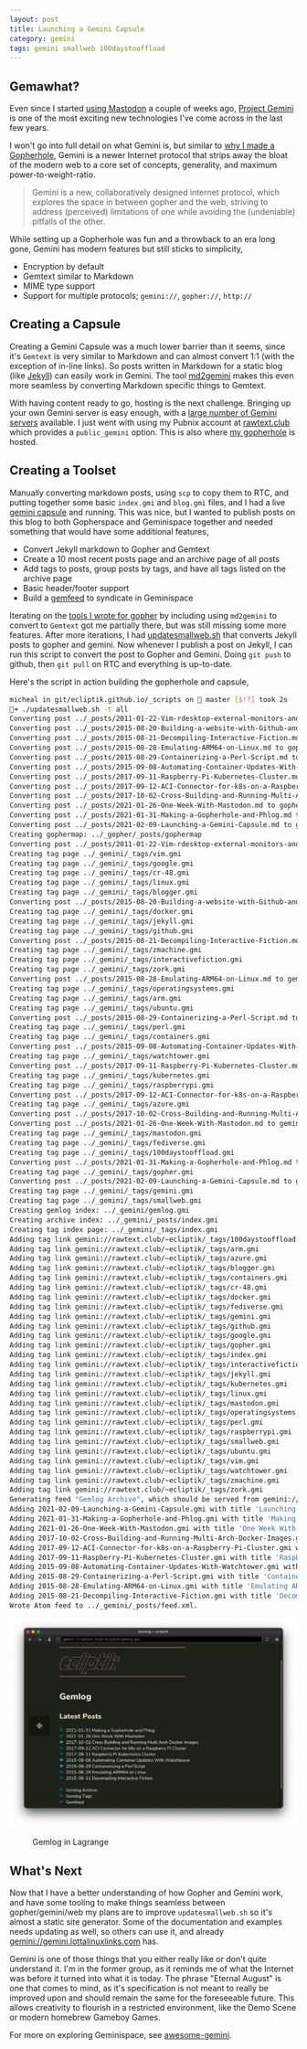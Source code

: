 ```yaml
---
layout: post
title: Launching a Gemini Capsule
category: gemini
tags: gemini smallweb 100daystooffload
---
```


## Gemawhat?

Even since I started [using Mastodon](https://www.ecliptik.com/One-Week-With-Mastodon/) a couple of weeks ago, [Project Gemini](https://gemini.circumlunar.space) is one of the most exciting new technologies I've come across in the last few years.

I won't go into full detail on what Gemini is, but similar to [why I made a Gopherhole](https://www.ecliptik.com/Making-a-Gopherhole-and-Phlog/), Gemini is a newer Internet protocol that strips away the bloat of the modern web to a core set of concepts, generality, and maximum power-to-weight-ratio.

> Gemini is a new, collaboratively designed internet protocol, which explores the space in between gopher and the web, striving to address (perceived) limitations of one while avoiding the (undeniable) pitfalls of the other.

While setting up a Gopherhole was fun and a throwback to an era long gone, Gemini has modern features but still sticks to simplicity,

* Encryption by default
* Gemtext similar to Markdown
* MIME type support
* Support for multiple protocols; `gemini://`, `gopher://`, `http://`

## Creating a Capsule

Creating a Gemini Capsule was a much lower barrier than it seems, since it's `Gemtext` is very similar to Markdown and can almost convert 1:1 (with the exception of in-line links). So posts written in Markdown for a static blog (like [Jekyll](https://www.jekyllnow.com)) can easily work in Gemini. The tool [md2gemini](https://github.com/makeworld-the-better-one/md2gemini) makes this even more seamless by converting Markdown specific things to Gemtext.

With having content ready to go, hosting is the next challenge. Bringing up your own Gemini server is easy enough, with a [large number of Gemini servers](https://github.com/kr1sp1n/awesome-gemini#servers) available. I just went with using my Pubnix account at [rawtext.club](https://rawtext.club) which provides a `public_gemini` option. This is also where [my gopherhole](gopher://rawtext.club:70/1~ecliptik) is hosted.

## Creating a Toolset

Manually converting markdown posts, using `scp` to copy them to RTC, and putting together some basic `index.gmi` and `blog.gmi` files, and I had a live [gemini capsule](gemini://rawtext.club/~ecliptik/) and running. This was nice, but I wanted to publish posts on this blog to both Gopherspace and Geminispace together and needed something that would have some additional features,

* Convert Jekyll markdown to Gopher and Gemtext
* Create a 10 most recent posts page and an archive page of all posts
* Add tags to posts, group posts by tags, and have all tags listed on the archive page
* Basic header/footer support
* Build a [gemfeed](https://tildegit.org/solderpunk/gemfeed) to syndicate in Geminispace

Iterating on the [tools I wrote for gopher](https://www.ecliptik.com/Making-a-Gopherhole-and-Phlog/) by including using `md2gemini` to convert to `Gemtext` got me partially there, but was still missing some more features. After more iterations, I had [updatesmallweb.sh](https://github.com/ecliptik/ecliptik.github.io/blob/master/_scripts/updatesmallweb.sh) that converts Jekyll posts to gopher and gemini. Now whenever I publish a post on Jekyll, I can run this script to convert the post to Gopher and Gemini. Doing `git push` to github, then `git pull` on RTC and everything is up-to-date.

Here's the script in action building the gopherhole and capsule,

```bash
micheal in git/ecliptik.github.io/_scripts on  master [$!?] took 2s
🚀➜ ./updatesmallweb.sh -t all
Converting post ../_posts/2011-01-22-Vim-rdesktop-external-monitors-and-X-Forwarding-on-a-Google-CR-48.md to gopher
Converting post ../_posts/2015-08-20-Building-a-website-with-Github-and-Jekyll.md to gopher
Converting post ../_posts/2015-08-21-Decompiling-Interactive-Fiction.md to gopher
Converting post ../_posts/2015-08-28-Emulating-ARM64-on-Linux.md to gopher
Converting post ../_posts/2015-08-29-Containerizing-a-Perl-Script.md to gopher
Converting post ../_posts/2015-09-08-Automating-Container-Updates-With-Watchtower.md to gopher
Converting post ../_posts/2017-09-11-Raspberry-Pi-Kubernetes-Cluster.md to gopher
Converting post ../_posts/2017-09-12-ACI-Connector-for-k8s-on-a-Raspberry-Pi-Cluster.md to gopher
Converting post ../_posts/2017-10-02-Cross-Building-and-Running-Multi-Arch-Docker-Images.md to gopher
Converting post ../_posts/2021-01-26-One-Week-With-Mastodon.md to gopher
Converting post ../_posts/2021-01-31-Making-a-Gopherhole-and-Phlog.md to gopher
Converting post ../_posts/2021-02-09-Launching-a-Gemini-Capsule.md to gopher
Creating gophermap: ../_gopher/_posts/gophermap
Converting post ../_posts/2011-01-22-Vim-rdesktop-external-monitors-and-X-Forwarding-on-a-Google-CR-48.md to gemini
Creating tag page ../_gemini/_tags/vim.gmi
Creating tag page ../_gemini/_tags/google.gmi
Creating tag page ../_gemini/_tags/cr-48.gmi
Creating tag page ../_gemini/_tags/linux.gmi
Creating tag page ../_gemini/_tags/blogger.gmi
Converting post ../_posts/2015-08-20-Building-a-website-with-Github-and-Jekyll.md to gemini
Creating tag page ../_gemini/_tags/docker.gmi
Creating tag page ../_gemini/_tags/jekyll.gmi
Creating tag page ../_gemini/_tags/github.gmi
Converting post ../_posts/2015-08-21-Decompiling-Interactive-Fiction.md to gemini
Creating tag page ../_gemini/_tags/zmachine.gmi
Creating tag page ../_gemini/_tags/interactivefiction.gmi
Creating tag page ../_gemini/_tags/zork.gmi
Converting post ../_posts/2015-08-28-Emulating-ARM64-on-Linux.md to gemini
Creating tag page ../_gemini/_tags/operatingsystems.gmi
Creating tag page ../_gemini/_tags/arm.gmi
Creating tag page ../_gemini/_tags/ubuntu.gmi
Converting post ../_posts/2015-08-29-Containerizing-a-Perl-Script.md to gemini
Creating tag page ../_gemini/_tags/perl.gmi
Creating tag page ../_gemini/_tags/containers.gmi
Converting post ../_posts/2015-09-08-Automating-Container-Updates-With-Watchtower.md to gemini
Creating tag page ../_gemini/_tags/watchtower.gmi
Converting post ../_posts/2017-09-11-Raspberry-Pi-Kubernetes-Cluster.md to gemini
Creating tag page ../_gemini/_tags/kubernetes.gmi
Creating tag page ../_gemini/_tags/raspberrypi.gmi
Converting post ../_posts/2017-09-12-ACI-Connector-for-k8s-on-a-Raspberry-Pi-Cluster.md to gemini
Creating tag page ../_gemini/_tags/azure.gmi
Converting post ../_posts/2017-10-02-Cross-Building-and-Running-Multi-Arch-Docker-Images.md to gemini
Converting post ../_posts/2021-01-26-One-Week-With-Mastodon.md to gemini
Creating tag page ../_gemini/_tags/mastodon.gmi
Creating tag page ../_gemini/_tags/fediverse.gmi
Creating tag page ../_gemini/_tags/100daystooffload.gmi
Converting post ../_posts/2021-01-31-Making-a-Gopherhole-and-Phlog.md to gemini
Creating tag page ../_gemini/_tags/gopher.gmi
Converting post ../_posts/2021-02-09-Launching-a-Gemini-Capsule.md to gemini
Creating tag page ../_gemini/_tags/gemini.gmi
Creating tag page ../_gemini/_tags/smallweb.gmi
Creating gemlog index: ../_gemini/gemlog.gmi
Creating archive index: ../_gemini/_posts/index.gmi
Creating tag index page: ../_gemini/_tags/index.gmi
Adding tag link gemini://rawtext.club/~ecliptik/_tags/100daystooffload.gmi
Adding tag link gemini://rawtext.club/~ecliptik/_tags/arm.gmi
Adding tag link gemini://rawtext.club/~ecliptik/_tags/azure.gmi
Adding tag link gemini://rawtext.club/~ecliptik/_tags/blogger.gmi
Adding tag link gemini://rawtext.club/~ecliptik/_tags/containers.gmi
Adding tag link gemini://rawtext.club/~ecliptik/_tags/cr-48.gmi
Adding tag link gemini://rawtext.club/~ecliptik/_tags/docker.gmi
Adding tag link gemini://rawtext.club/~ecliptik/_tags/fediverse.gmi
Adding tag link gemini://rawtext.club/~ecliptik/_tags/gemini.gmi
Adding tag link gemini://rawtext.club/~ecliptik/_tags/github.gmi
Adding tag link gemini://rawtext.club/~ecliptik/_tags/google.gmi
Adding tag link gemini://rawtext.club/~ecliptik/_tags/gopher.gmi
Adding tag link gemini://rawtext.club/~ecliptik/_tags/index.gmi
Adding tag link gemini://rawtext.club/~ecliptik/_tags/interactivefiction.gmi
Adding tag link gemini://rawtext.club/~ecliptik/_tags/jekyll.gmi
Adding tag link gemini://rawtext.club/~ecliptik/_tags/kubernetes.gmi
Adding tag link gemini://rawtext.club/~ecliptik/_tags/linux.gmi
Adding tag link gemini://rawtext.club/~ecliptik/_tags/mastodon.gmi
Adding tag link gemini://rawtext.club/~ecliptik/_tags/operatingsystems.gmi
Adding tag link gemini://rawtext.club/~ecliptik/_tags/perl.gmi
Adding tag link gemini://rawtext.club/~ecliptik/_tags/raspberrypi.gmi
Adding tag link gemini://rawtext.club/~ecliptik/_tags/smallweb.gmi
Adding tag link gemini://rawtext.club/~ecliptik/_tags/ubuntu.gmi
Adding tag link gemini://rawtext.club/~ecliptik/_tags/vim.gmi
Adding tag link gemini://rawtext.club/~ecliptik/_tags/watchtower.gmi
Adding tag link gemini://rawtext.club/~ecliptik/_tags/zmachine.gmi
Adding tag link gemini://rawtext.club/~ecliptik/_tags/zork.gmi
Generating feed "Gemlog Archive", which should be served from gemini://rawtext.club/~ecliptik/_posts/feed.xml
Adding 2021-02-09-Launching-a-Gemini-Capsule.gmi with title 'Launching a Gemini Capsule'...
Adding 2021-01-31-Making-a-Gopherhole-and-Phlog.gmi with title 'Making a Gopherhole and Phlog'...
Adding 2021-01-26-One-Week-With-Mastodon.gmi with title 'One Week With Mastodon'...
Adding 2017-10-02-Cross-Building-and-Running-Multi-Arch-Docker-Images.gmi with title 'Cross Building and Running Multi-Arch Docker Images'...
Adding 2017-09-12-ACI-Connector-for-k8s-on-a-Raspberry-Pi-Cluster.gmi with title 'ACI Connector for k8s on a Raspberry Pi Cluster'...
Adding 2017-09-11-Raspberry-Pi-Kubernetes-Cluster.gmi with title 'Raspberry Pi Kubernetes Cluster'...
Adding 2015-09-08-Automating-Container-Updates-With-Watchtower.gmi with title 'Automating Container Updates With Watchtower'...
Adding 2015-08-29-Containerizing-a-Perl-Script.gmi with title 'Containerizing a Perl Script'...
Adding 2015-08-28-Emulating-ARM64-on-Linux.gmi with title 'Emulating ARM64 on Linux'...
Adding 2015-08-21-Decompiling-Interactive-Fiction.gmi with title 'Decompiling Interactive Fiction'...
Wrote Atom feed to ../_gemini/_posts/feed.xml.
```

![Gemlog in Lagrange](/assets/images/posts/gemlog-in-lagrange.png)
<figure><figcaption>Gemlog in Lagrange</figcaption></figure>

## What's Next

Now that I have a better understanding of how Gopher and Gemini work, and have some tooling to make things seamless between gopher/gemini/web my plans are to improve `updatesmallweb.sh` so it's almost a static site generator. Some of the documentation and examples needs updating as well, so others can use it, and already [gemini://gemini.lottalinuxlinks.com](gemini://gemini.lottalinuxlinks.com) has.

Gemini is one of those things that you either really like or don't quite understand it. I'm in the former group, as it reminds me of what the Internet was before it turned into what it is today. The phrase "Eternal August" is one that comes to mind, as it's specification is not meant to really be improved upon and should remain the same for the foreseeable future. This allows creativity to flourish in a restricted environment, like the Demo Scene or modern homebrew Gameboy Games.

For more on exploring Geminispace, see [awesome-gemini](https://github.com/kr1sp1n/awesome-gemini).
